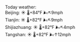 Today weather:  
Beijing: ☀️ 🌡️+84°F 🌬️↖9mph  
Tianjin: ☀️ 🌡️+82°F 🌬️↖9mph  
Shijiazhuang: ☀️ 🌡️+82°F 🌬️↖4mph  
Tangshan: ☀️ 🌡️+82°F 🌬️↑12mph  
